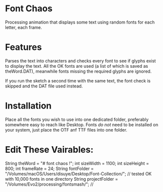 # Font Chaos
Processing animation that displays some text using random fonts for each letter, each frame.

# Features
Parses the text into characters and checks every font to see if glyphs exist to display the text. All the OK fonts are used (a list of which is saved as theWord.DAT), meanwhile fonts missing the required glyphs are ignored. 

If you run the sketch a second time with the same text, the font check is skipped and the DAT file used instead. 

# Installation
Place all the fonts you wish to use into one dedicated folder, preferably somewhere easy to reach like Desktop. Fonts *do not* need to be installed on your system, just place the OTF anf TTF files into one folder.

# Edit These Vairables:
String theWord = "# font chaos !";
int sizeWidth = 1100;
int sizeHeight = 800;
int frameRate = 24;
String fontFolder = "/Volumes/macOS/Users/disuye/Desktop/Font-Collection/"; // tested OK with 10,000 fonts in one directory
String projectFolder = "/Volumes/Evo2/processing/fontsmash/"; //
